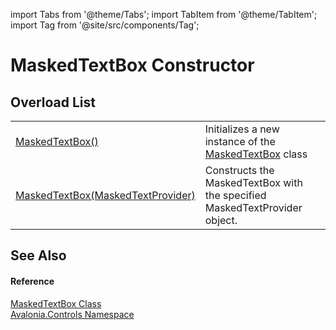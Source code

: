 import Tabs from '@theme/Tabs'; 
import TabItem from '@theme/TabItem'; 
import Tag from '@site/src/components/Tag'; 

# MaskedTextBox Constructor


## Overload List
<table>
<tr>
<td><a href="M_Avalonia_Controls_MaskedTextBox__ctor">MaskedTextBox()</a></td>
<td>Initializes a new instance of the <a href="T_Avalonia_Controls_MaskedTextBox">MaskedTextBox</a> class</td>
</tr>
<tr>
<td><a href="M_Avalonia_Controls_MaskedTextBox__ctor_1">MaskedTextBox(MaskedTextProvider)</a></td>
<td>Constructs the MaskedTextBox with the specified MaskedTextProvider object.</td>
</tr>
</table>

## See Also


#### Reference
<a href="T_Avalonia_Controls_MaskedTextBox">MaskedTextBox Class</a>  
<a href="N_Avalonia_Controls">Avalonia.Controls Namespace</a>  
